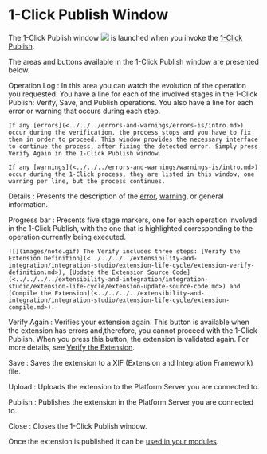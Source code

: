 # 1-Click Publish Window

The 1-Click Publish window ![](../../../../../.gitbook/assets/1-click-publish-icon.gif) is launched when you invoke the [1-Click Publish](https://github.com/danielmarquespt/docs-product/tree/e7ea3f444d5129dab245c69ab72ae091554bc4fb/src/extensibility-and-integration/integration-studio/extension-life-cycle/extension-1-cp.md%3E).

The areas and buttons available in the 1-Click Publish window are presented below.

Operation Log : In this area you can watch the evolution of the operation you requested. You have a line for each of the involved stages in the 1-Click Publish: Verify, Save, and Publish operations. You also have a line for each error or warning that occurs during each step.

```text
If any [errors](<../../../errors-and-warnings/errors-is/intro.md>) occur during the verification, the process stops and you have to fix them in order to proceed. This window provides the necessary interface to continue the process, after fixing the detected error. Simply press Verify Again in the 1-Click Publish window.

If any [warnings](<../../../errors-and-warnings/warnings-is/intro.md>) occur during the 1-Click process, they are listed in this window, one warning per line, but the process continues.
```

Details : Presents the description of the [error](https://github.com/danielmarquespt/docs-product/tree/e7ea3f444d5129dab245c69ab72ae091554bc4fb/src/ref/errors-and-warnings/errors-is/intro.md%3E), [warning](https://github.com/danielmarquespt/docs-product/tree/e7ea3f444d5129dab245c69ab72ae091554bc4fb/src/ref/errors-and-warnings/warnings-is/intro.md%3E), or general information.

Progress bar : Presents five stage markers, one for each operation involved in the 1-Click Publish, with the one that is highlighted corresponding to the operation currently being executed.

```text
![](images/note.gif) The Verify includes three steps: [Verify the Extension Definition](<../../../../extensibility-and-integration/integration-studio/extension-life-cycle/extension-verify-definition.md>), [Update the Extension Source Code](<../../../../extensibility-and-integration/integration-studio/extension-life-cycle/extension-update-source-code.md>) and [Compile the Extension](<../../../../extensibility-and-integration/integration-studio/extension-life-cycle/extension-compile.md>).
```

Verify Again : Verifies your extension again. This button is available when the extension has errors and,therefore, you cannot proceed with the 1-Click Publish. When you press this button, the extension is validated again. For more details, see [Verify the Extension](https://github.com/danielmarquespt/docs-product/tree/e7ea3f444d5129dab245c69ab72ae091554bc4fb/src/extensibility-and-integration/integration-studio/extension-life-cycle/extension-verify.md%3E).

Save : Saves the extension to a XIF \(Extension and Integration Framework\) file.

Upload : Uploads the extension to the Platform Server you are connected to.

Publish : Publishes the extension in the Platform Server you are connected to.

Close : Closes the 1-Click Publish window.

Once the extension is published it can be [used in your modules](https://github.com/danielmarquespt/docs-product/tree/e7ea3f444d5129dab245c69ab72ae091554bc4fb/src/extensibility-and-integration/integration-studio/extension-life-cycle/extension-use.md%3E).

